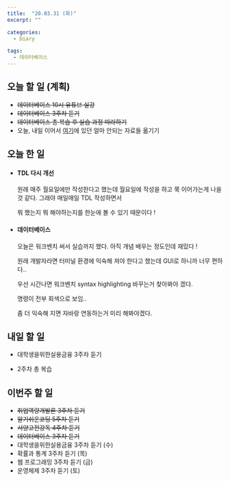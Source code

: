 ```yaml
---
title:  "20.03.31 (화)"
excerpt: ""

categories:
  - Diary

tags:
  - 데이터베이스
---
```


## 오늘 할 일 (계획)

- ~~데이터베이스 10시 유튜브 실강~~
- ~~데이터베이스 3주차 듣기~~
- ~~데이터베이스 총 복습 후 실습 과정 따라하기~~
- 오늘, 내일 이어서 [여기](https://nam-ki-bok.github.io/KibokWebPortfolio/)에 있던 얼마 안되는 자료들 옮기기



## 오늘 한 일

- #### TDL 다시 개선

  원래 매주 월요일에만 작성한다고 했는데 월요일에 작성을 하고 쭉 이어가는게 나을 것 같다. 그래야 매일매일 TDL 작성하면서
  
  뭐 했는지 뭐 해야하는지를 한눈에 볼 수 있기 때문이다 !
  
  
  
- #### 데이터베이스

  오늘은 워크벤치 써서 실습까지 했다. 아직 개념 배우는 정도인데 재밌다 !

  원래 개발자라면 터미널 환경에 익숙해 져야 한다고 했는데 GUI로 하니까 너무 편하다..

  우선 시간나면 워크벤치 syntax highlighting 바꾸는거 찾아봐야 겠다.

  명령이 전부 회색으로 보임..

  좀 더 익숙해 지면 자바랑 연동하는거 미리 해봐야겠다.

  


## 내일 할 일

- 대학생을위한실용금융 3주차 듣기

- 2주차 총 복습

  

## 이번주 할 일

- ~~취업역량개발론 3주차 듣기~~
- ~~알기쉬운코딩 5주차 듣기~~
- ~~서양고전강독 4주차 듣기~~
- ~~데이터베이스 3주차 듣기~~
- 대학생을위한실용금융 3주차 듣기 (수)
- 확률과 통계 3주차 듣기 (목)
- 웹 프로그래밍 3주차 듣기 (금)
- 운영체제 3주차 듣기 (토)